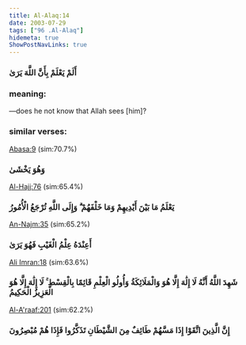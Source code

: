 ```yaml
---
title: Al-Alaq:14
date: 2003-07-29
tags: ["96 .Al-Alaq"]
hidemeta: true 
ShowPostNavLinks: true 
---
```

### أَلَمْ يَعْلَمْ بِأَنَّ اللَّهَ يَرَىٰ
### meaning: 
—does he not know that Allah sees [him]?
### similar verses: 

[Abasa:9](/80/9) (sim:70.7%)

### وَهُوَ يَخْشَىٰ

[Al-Hajj:76](/22/76) (sim:65.4%)

### يَعْلَمُ مَا بَيْنَ أَيْدِيهِمْ وَمَا خَلْفَهُمْ ۗ وَإِلَى اللَّهِ تُرْجَعُ الْأُمُورُ

[An-Najm:35](/53/35) (sim:65.2%)

### أَعِنْدَهُ عِلْمُ الْغَيْبِ فَهُوَ يَرَىٰ

[Ali Imran:18](/3/18) (sim:63.6%)

### شَهِدَ اللَّهُ أَنَّهُ لَا إِلَٰهَ إِلَّا هُوَ وَالْمَلَائِكَةُ وَأُولُو الْعِلْمِ قَائِمًا بِالْقِسْطِ ۚ لَا إِلَٰهَ إِلَّا هُوَ الْعَزِيزُ الْحَكِيمُ

[Al-A'raaf:201](/7/201) (sim:62.2%)

### إِنَّ الَّذِينَ اتَّقَوْا إِذَا مَسَّهُمْ طَائِفٌ مِنَ الشَّيْطَانِ تَذَكَّرُوا فَإِذَا هُمْ مُبْصِرُونَ
